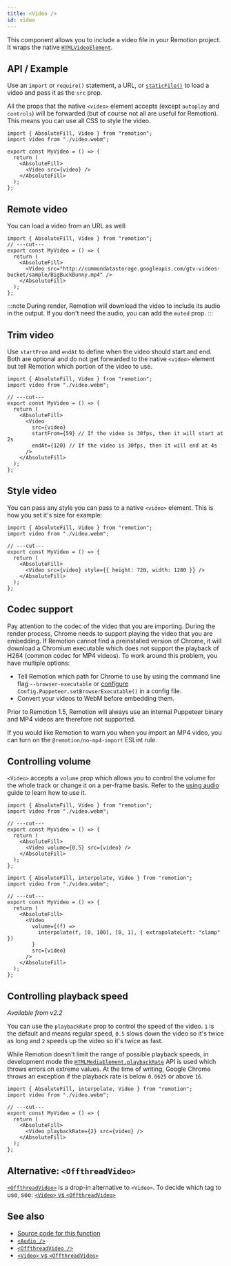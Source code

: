 ```yaml
---
title: <Video />
id: video
---
```


This component allows you to include a video file in your Remotion project. It wraps the native [`HTMLVideoElement`](https://developer.mozilla.org/en-US/docs/Web/API/HTMLVideoElement).

## API / Example

Use an `import` or `require()` statement, a URL, or [`staticFile()`](/docs/staticfile) to load a video and pass it as the `src` prop.

All the props that the native `<video>` element accepts (except `autoplay` and `controls`) will be forwarded (but of course not all are useful for Remotion). This means you can use all CSS to style the video.

```tsx twoslash
import { AbsoluteFill, Video } from "remotion";
import video from "./video.webm";

export const MyVideo = () => {
  return (
    <AbsoluteFill>
      <Video src={video} />
    </AbsoluteFill>
  );
};
```

## Remote video

You can load a video from an URL as well:

```tsx twoslash
import { AbsoluteFill, Video } from "remotion";
// ---cut---
export const MyVideo = () => {
  return (
    <AbsoluteFill>
      <Video src="http://commondatastorage.googleapis.com/gtv-videos-bucket/sample/BigBuckBunny.mp4" />
    </AbsoluteFill>
  );
};
```

:::note
During render, Remotion will download the video to include its audio in the output. If you don't need the audio, you can add the `muted` prop.
:::

## Trim video

Use `startFrom` and `endAt` to define when the video should start and end. Both are optional and do not get forwarded to the native `<video>` element but tell Remotion which portion of the video to use.

```tsx twoslash
import { AbsoluteFill, Video } from "remotion";
import video from "./video.webm";

// ---cut---
export const MyVideo = () => {
  return (
    <AbsoluteFill>
      <Video
        src={video}
        startFrom={59} // If the video is 30fps, then it will start at 2s
        endAt={120} // If the video is 30fps, then it will end at 4s
      />
    </AbsoluteFill>
  );
};
```

## Style video

You can pass any style you can pass to a native `<video>` element. This is how you set it's size for example:

```tsx twoslash
import { AbsoluteFill, Video } from "remotion";
import video from "./video.webm";

// ---cut---
export const MyVideo = () => {
  return (
    <AbsoluteFill>
      <Video src={video} style={{ height: 720, width: 1280 }} />
    </AbsoluteFill>
  );
};
```

## Codec support

Pay attention to the codec of the video that you are importing. During the render process, Chrome needs to support playing the video that you are embedding. If Remotion cannot find a preinstalled version of Chrome, it will download a Chromium executable which does not support the playback of H264 (common codec for MP4 videos). To work around this problem, you have multiple options:

- Tell Remotion which path for Chrome to use by using the command line flag `--browser-executable` or [configure](/docs/config#setbrowserexecutable) `Config.Puppeteer.setBrowserExecutable()` in a config file.
- Convert your videos to WebM before embedding them.

Prior to Remotion 1.5, Remotion will always use an internal Puppeteer binary and MP4 videos are therefore not supported.

If you would like Remotion to warn you when you import an MP4 video, you can turn on the `@remotion/no-mp4-import` ESLint rule.

## Controlling volume

`<Video>` accepts a `volume` prop which allows you to control the volume for the whole track or change it on a per-frame basis. Refer to the [using audio](/docs/using-audio#controlling-volume) guide to learn how to use it.

```tsx twoslash title="Example using static volume"
import { AbsoluteFill, Video } from "remotion";
import video from "./video.webm";

// ---cut---
export const MyVideo = () => {
  return (
    <AbsoluteFill>
      <Video volume={0.5} src={video} />
    </AbsoluteFill>
  );
};
```

```tsx twoslash title="Example of a fade in over 100 frames"
import { AbsoluteFill, interpolate, Video } from "remotion";
import video from "./video.webm";

// ---cut---
export const MyVideo = () => {
  return (
    <AbsoluteFill>
      <Video
        volume={(f) =>
          interpolate(f, [0, 100], [0, 1], { extrapolateLeft: "clamp" })
        }
        src={video}
      />
    </AbsoluteFill>
  );
};
```

## Controlling playback speed

_Available from v2.2_

You can use the `playbackRate` prop to control the speed of the video. `1` is the default and means regular speed, `0.5` slows down the video so it's twice as long and `2` speeds up the video so it's twice as fast.

While Remotion doesn't limit the range of possible playback speeds, in development mode the [`HTMLMediaElement.playbackRate`](https://developer.mozilla.org/en-US/docs/Web/API/HTMLMediaElement/playbackRate) API is used which throws errors on extreme values. At the time of writing, Google Chrome throws an exception if the playback rate is below `0.0625` or above `16`.

```tsx twoslash title="Example of a video playing twice as fast"
import { AbsoluteFill, interpolate, Video } from "remotion";
import video from "./video.webm";

// ---cut---
export const MyVideo = () => {
  return (
    <AbsoluteFill>
      <Video playbackRate={2} src={video} />
    </AbsoluteFill>
  );
};
```

## Alternative: `<OffthreadVideo>`

[`<OffthreadVideo>`](/docs/offthreadvideo) is a drop-in alternative to `<Video>`. To decide which tag to use, see: [`<Video>` vs `<OffthreadVideo>`](/docs/video-vs-offthreadvideo)

## See also

- [Source code for this function](https://github.com/remotion-dev/remotion/blob/main/packages/core/src/video/Video.tsx)
- [`<Audio />`](/docs/audio)
- [`<OffthreadVideo />`](/docs/offthreadvideo)
- [`<Video>` vs `<OffthreadVideo>`](/docs/video-vs-offthreadvideo)
